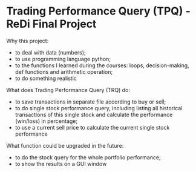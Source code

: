 # Trading Performance Query (TPQ) - ReDi Final Project 

Why this project:
* to deal with data (numbers);
* to use programming language python;
* to the functions I learned during the courses: loops, decision-making, def functions and arithmetic operation;
* to do something realistic

What does Trading Performance Query (TRQ) do:
* to save transactions in separate file according to buy or sell;
* to do single stock performance query, including listing all historical transactions of this single stock and calculate the performance (win/loss) in percentage;
* to use a current sell price to calculate the current single stock performance 


What function could be upgraded in the future:
* to do the stock query for the whole portfolio performance;
* to show the results on a GUI window